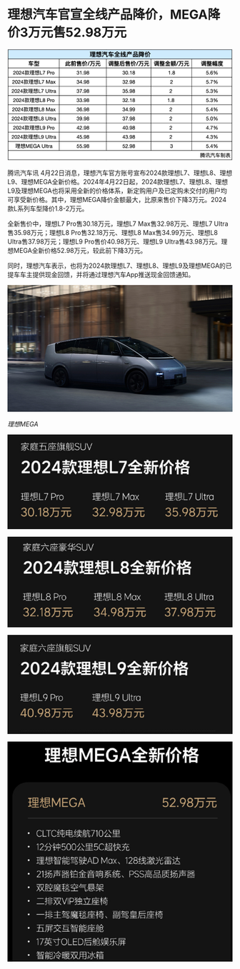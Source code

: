 # 理想汽车官宣全线产品降价，MEGA降价3万元售52.98万元

![ae0981c48413360e5261793de6d781e2.jpg](https://raw.githubusercontent.com/qqhsx/qqnews_image/main/2024/04/22/理想汽车官宣全线产品降价，MEGA降价3万元售52.98万元/ae0981c48413360e5261793de6d781e2.jpg)

腾讯汽车讯
4月22日消息，理想汽车官方账号宣布2024款理想L7、理想L8、理想L9、理想MEGA全新价格。2024年4月22日起，2024款理想L7、理想L8、理想L9及理想MEGA也将采用全新的价格体系，新定购用户及已定购未交付的用户均可享受新价格。其中，理想MEGA降价金额最大，比原来售价下降3万元。2024款L系列车型降价1.8-2万元。

全新售价中，理想L7 Pro售30.18万元，理想L7 Max售32.98万元、理想L7 Ultra售35.98万元；理想L8
Pro售32.18万元、理想L8 Max售34.99万元、理想L8 Ultra售37.98万元；理想L9 Pro售价40.98万元、理想L9
Ultra售43.98万元。理想MEGA全新价格52.98万元，较此前下降3万元。

同时，理想汽车表示，也将为2024款理想L7、理想L8、理想L9及理想MEGA的已提车车主提供现金回馈，并将通过理想汽车App推送现金回馈通知。

![957224d2589dbfdf807881a6d5fceb15.jpg](https://raw.githubusercontent.com/qqhsx/qqnews_image/main/2024/04/22/理想汽车官宣全线产品降价，MEGA降价3万元售52.98万元/957224d2589dbfdf807881a6d5fceb15.jpg)

_理想MEGA_

![a92dc8c58dd4a72dbb7a7eed1b954632.jpg](https://raw.githubusercontent.com/qqhsx/qqnews_image/main/2024/04/22/理想汽车官宣全线产品降价，MEGA降价3万元售52.98万元/a92dc8c58dd4a72dbb7a7eed1b954632.jpg)

![15b840db0ccb05661c5cd960f45c5c7d.jpg](https://raw.githubusercontent.com/qqhsx/qqnews_image/main/2024/04/22/理想汽车官宣全线产品降价，MEGA降价3万元售52.98万元/15b840db0ccb05661c5cd960f45c5c7d.jpg)

![29f77ece0a5c23bac407bd809a65282a.jpg](https://raw.githubusercontent.com/qqhsx/qqnews_image/main/2024/04/22/理想汽车官宣全线产品降价，MEGA降价3万元售52.98万元/29f77ece0a5c23bac407bd809a65282a.jpg)

![08909b0defcd45c5ec911b221aa4c49a.jpg](https://raw.githubusercontent.com/qqhsx/qqnews_image/main/2024/04/22/理想汽车官宣全线产品降价，MEGA降价3万元售52.98万元/08909b0defcd45c5ec911b221aa4c49a.jpg)

